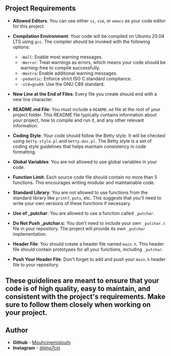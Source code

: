 ## Project Requirements

- **Allowed Editors**: You can use either `vi`, `vim`, or `emacs` as your code editor for this project.

- **Compilation Environment**: Your code will be compiled on Ubuntu 20.04 LTS using `gcc`. The compiler should be invoked with the following options:
   - `-Wall`: Enable most warning messages.
   - `-Werror`: Treat warnings as errors, which means your code should be warning-free to compile successfully.
   - `-Wextra`: Enable additional warning messages.
   - `-pedantic`: Enforce strict ISO C standard compliance.
   - `-std=gnu89`: Use the GNU C89 standard.

- **New Line at the End of Files**: Every file you create should end with a new line character.

- **README.md File**: You must include a `README.md` file at the root of your project folder. This README file typically contains information about your project, how to compile and run it, and any other relevant information.

- **Coding Style**: Your code should follow the Betty style. It will be checked using `betty-style.pl` and `betty-doc.pl`. The Betty style is a set of coding style guidelines that helps maintain consistency in code formatting.

- **Global Variables**: You are not allowed to use global variables in your code.

- **Function Limit**: Each source code file should contain no more than 5 functions. This encourages writing modular and maintainable code.

- **Standard Library**: You are not allowed to use functions from the standard library like `printf`, `puts`, etc. This suggests that you'll need to write your own versions of these functions if necessary.

- **Use of _putchar**: You are allowed to use a function called `_putchar`.

- **Do Not Push _putchar.c**: You don't need to include your own `_putchar.c` file in your repository. The project will provide its own `_putchar` implementation.

- **Header File**: You should create a header file named `main.h`. This header file should contain prototypes for all your functions, including `_putchar`.

- **Push Your Header File**: Don't forget to add and push your `main.h` header file to your repository.

These guidelines are meant to ensure that your code is of high quality, easy to maintain, and consistent with the project's requirements. Make sure to follow them closely when working on your project.
---

## Author
* **Github** - [Mouhcinemislouhi](https://github.com/Mouhcinemislouhi)
* **Instagram** - [@imo7cin](https://instagram.com/imo7cin)
